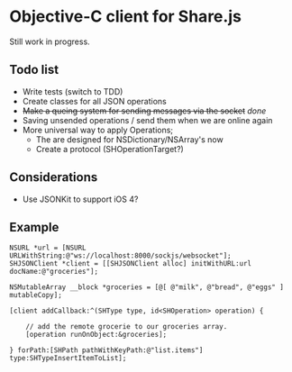 Objective-C client for Share.js
========================

Still work in progress.

Todo list
---------

* Write tests (switch to TDD)
* Create classes for all JSON operations
* ~~Make a queing system for sending messages via the socket~~ *done*
* Saving unsended operations / send them when we are online again
* More universal way to apply Operations; 
	* The are designed for NSDictionary/NSArray's now
	* Create a protocol (SHOperationTarget?)

Considerations
--------------

* Use JSONKit to support iOS 4?


Example
--------

	NSURL *url = [NSURL URLWithString:@"ws://localhost:8000/sockjs/websocket"];
	SHJSONClient *client = [[SHJSONClient alloc] initWithURL:url docName:@"groceries"];

	NSMutableArray __block *groceries = [@[ @"milk", @"bread", @"eggs" ] mutableCopy];

	[client addCallback:^(SHType type, id<SHOperation> operation) {

		// add the remote grocerie to our groceries array.
		[operation runOnObject:&groceries];

	} forPath:[SHPath pathWithKeyPath:@"list.items"] type:SHTypeInsertItemToList];